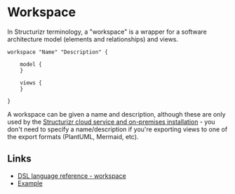 # Workspace

In Structurizr terminology, a "workspace" is a wrapper for a software architecture model (elements and relationships) and views.

```
workspace "Name" "Description" {

    model {
    }
    
    views {
    }
    
}
```

A workspace can be given a name and description, although these are only used by the [Structurizr cloud service and on-premises installation](https://structurizr.com) - you don't need to specify a name/description if you're exporting views to one of the export formats (PlantUML, Mermaid, etc).

## Links

- [DSL language reference - workspace](https://github.com/structurizr/dsl/blob/master/docs/language-reference.md#workspace)
- [Example](http://structurizr.com/dsl?src=https://raw.githubusercontent.com/structurizr/dsl/master/docs/cookbook/workspace/example.dsl)
